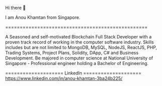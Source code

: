 Hi there 👋

I am Anou Khamtan from Singapore.

=================================================

A Seasoned and self-motivated Blockchain Full Stack Developer with a proven track record of working in the computer software industry.
Skills includes but are not limited to MongoDB, MySQL, NodeJS, ReactJS, PHP, Trading Systems, Project Plans, Solidity, DApp, C# and Business Development.
Be majored in computer science at National University of Singapore - Professional engineer holding a Bachelor of Engineering.

==================== LinkedIn ====================
https://www.linkedin.com/in/anou-khamtan-3ba24b225/
